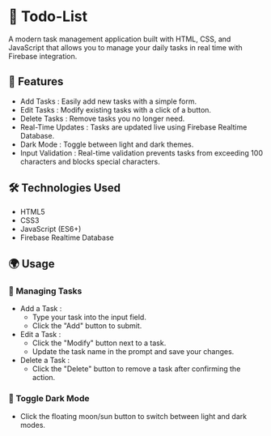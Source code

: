 # 📝 Todo-List

A modern task management application built with HTML, CSS, and JavaScript that allows you to manage your daily tasks in real time with Firebase integration.

## 🚀 Features  
- Add Tasks : Easily add new tasks with a simple form.
- Edit Tasks : Modify existing tasks with a click of a button.
- Delete Tasks : Remove tasks you no longer need.
- Real-Time Updates : Tasks are updated live using Firebase Realtime Database.
- Dark Mode : Toggle between light and dark themes.
- Input Validation : Real-time validation prevents tasks from exceeding 100 characters and blocks special characters.

## 🛠️ Technologies Used 
- HTML5
- CSS3
- JavaScript (ES6+)
- Firebase Realtime Database

## 🌍 Usage 
  ### 🔨 Managing Tasks
- Add a Task :
  - Type your task into the input field.
  - Click the "Add" button to submit.
- Edit a Task :
  - Click the "Modify" button next to a task.
  - Update the task name in the prompt and save your changes.
- Delete a Task :
    - Click the "Delete" button to remove a task after confirming the action.
    
### 🌙 Toggle Dark Mode
- Click the floating moon/sun button to switch between light and dark modes.
